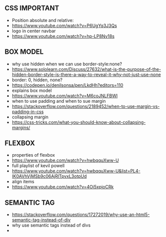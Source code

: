 ## CSS IMPORTANT 

- Position absolute and relative:
- https://www.youtube.com/watch?v=P6UgYq3J3Qs
- logo in center navbar
- https://www.youtube.com/watch?v=hp-LP8Nv18s


## BOX MODEL
- why use hidden when we can use border-style:none?
- https://www.sololearn.com/Discuss/27632/what-is-the-purpose-of-the-hidden-border-style-is-there-a-way-to-reveal-it-why-not-just-use-none
- border: 0, hidden, none?
- https://codepen.io/denilsonsa/pen/LkdHh?editors=110
- explains box model
- https://www.youtube.com/watch?v=M6coJNLFBWI
- when to use padding and when to sue margin
- https://stackoverflow.com/questions/2189452/when-to-use-margin-vs-padding-in-css
- collapsing margin
- https://css-tricks.com/what-you-should-know-about-collapsing-margins/


## FLEXBOX
- properties of flexbox
- https://www.youtube.com/watch?v=hwbqquXww-U
- full playlist of kevil powell
- https://www.youtube.com/watch?v=hwbqquXww-U&list=PL4-IK0AVhVjMSb9c06AjRlTpvxL3otpUd
- align items
- https://www.youtube.com/watch?v=4Oi5xpjoCRk


## SEMANTIC TAG
- https://stackoverflow.com/questions/17272019/why-use-an-html5-semantic-tag-instead-of-div
- why use semantic tags instead of divs
- 
